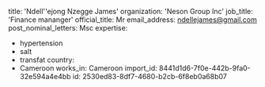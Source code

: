 title: 'Ndell''ejong Nzegge James'
organization: 'Neson Group Inc'
job_title: 'Finance mananger'
official_title: Mr
email_address: ndellejames@gmail.com
post_nominal_letters: Msc
expertise:
  - hypertension
  - salt
  - transfat
country:
  - Cameroon
works_in: Cameroon
import_id: 8441d1d6-7f0e-442b-9fa0-32e594a4e4bb
id: 2530ed83-8df7-4680-b2cb-6f8eb0a68b07
